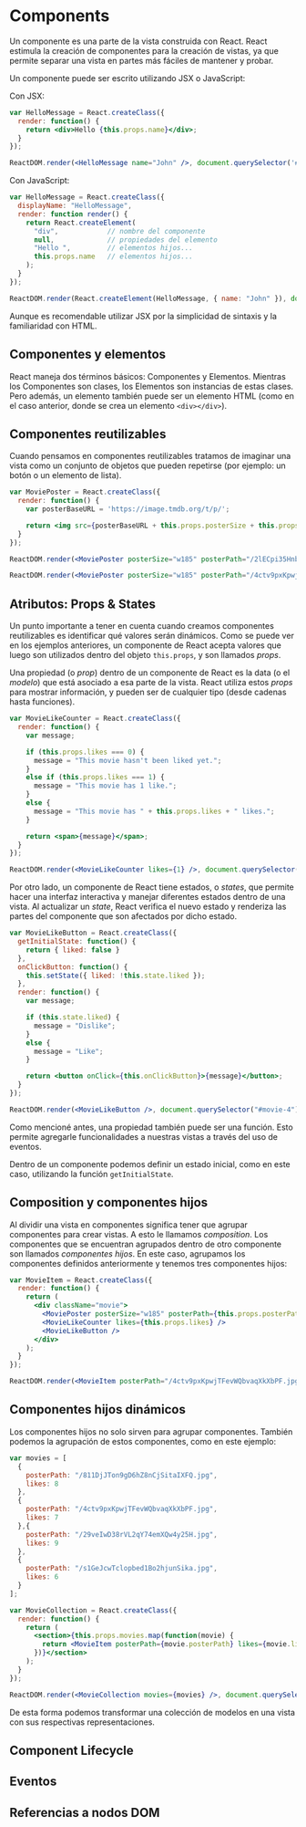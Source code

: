 # Components

Un componente es una parte de la vista construida con React. React estimula la creación de componentes para la creación de vistas, ya que permite separar una vista en partes más fáciles de mantener y probar.

Un componente puede ser escrito utilizando JSX o JavaScript:

Con JSX:

```jsx
var HelloMessage = React.createClass({
  render: function() {
    return <div>Hello {this.props.name}</div>;
  }
});

ReactDOM.render(<HelloMessage name="John" />, document.querySelector('#app'));
```

Con JavaScript:

```javascript
var HelloMessage = React.createClass({
  displayName: "HelloMessage",
  render: function render() {
    return React.createElement(
      "div",            // nombre del componente
      null,             // propiedades del elemento
      "Hello ",         // elementos hijos...
      this.props.name   // elementos hijos...
    );
  }
});

ReactDOM.render(React.createElement(HelloMessage, { name: "John" }), document.querySelector('#app'));
```

Aunque es recomendable utilizar JSX por la simplicidad de sintaxis y la familiaridad con HTML.

## Componentes y elementos

React maneja dos términos básicos: Componentes y Elementos. Mientras los Componentes son clases, los Elementos son instancias de estas clases. Pero además, un elemento también puede ser un elemento HTML (como en el caso anterior, donde se crea un elemento `<div></div>`).

## Componentes reutilizables

Cuando pensamos en componentes reutilizables tratamos de imaginar una vista como un conjunto de objetos que pueden repetirse (por ejemplo: un botón o un elemento de lista).

```jsx
var MoviePoster = React.createClass({
  render: function() {
    var posterBaseURL = 'https://image.tmdb.org/t/p/';

    return <img src={posterBaseURL + this.props.posterSize + this.props.posterPath} />;
  }
});

ReactDOM.render(<MoviePoster posterSize="w185" posterPath="/2lECpi35Hnbpa4y46JX0aY3AWTy.jpg" />, document.querySelector('#movie-1'));

ReactDOM.render(<MoviePoster posterSize="w185" posterPath="/4ctv9pxKpwjTFevWQbvaqXkXbPF.jpg" />, document.querySelector('#movie-2'));
```

## Atributos: Props & States

Un punto importante a tener en cuenta cuando creamos componentes reutilizables es identificar qué valores serán dinámicos. Como se puede ver en los ejemplos anteriores, un componente de React acepta valores que luego son utilizados dentro del objeto `this.props`, y son llamados *props*.

Una propiedad (o *prop*) dentro de un componente de React es la data (o el *modelo*) que está asociado a esa parte de la vista. React utiliza estos *props* para mostrar información, y pueden ser de cualquier tipo (desde cadenas hasta funciones).

```jsx
var MovieLikeCounter = React.createClass({
  render: function() {
    var message;

    if (this.props.likes === 0) {
      message = "This movie hasn't been liked yet.";
    }
    else if (this.props.likes === 1) {
      message = "This movie has 1 like.";
    }
    else {
      message = "This movie has " + this.props.likes + " likes.";
    }

    return <span>{message}</span>;
  }
});

ReactDOM.render(<MovieLikeCounter likes={1} />, document.querySelector("#movie-3"));
```

Por otro lado, un componente de React tiene estados, o *states*, que permite hacer una interfaz interactiva y manejar diferentes estados dentro de una vista. Al actualizar un *state*, React verifica el nuevo estado y renderiza las partes del componente que son afectados por dicho estado.

```jsx
var MovieLikeButton = React.createClass({
  getInitialState: function() {
    return { liked: false }
  },
  onClickButton: function() {
    this.setState({ liked: !this.state.liked });
  },
  render: function() {
    var message;

    if (this.state.liked) {
      message = "Dislike";
    }
    else {
      message = "Like";
    }

    return <button onClick={this.onClickButton}>{message}</button>;
  }
});

ReactDOM.render(<MovieLikeButton />, document.querySelector("#movie-4"));
```

Como mencioné antes, una propiedad también puede ser una función. Esto permite agregarle funcionalidades a nuestras vistas a través del uso de eventos.

Dentro de un componente podemos definir un estado inicial, como en este caso, utilizando la función `getInitialState`.

## Composition y componentes hijos

Al dividir una vista en componentes significa tener que agrupar componentes para crear vistas. A esto le llamamos *composition*. Los componentes que se encuentran agrupados dentro de otro componente son llamados *componentes hijos*. En este caso, agrupamos los componentes definidos anteriormente y tenemos tres componentes hijos:

```jsx
var MovieItem = React.createClass({
  render: function() {
    return (
      <div className="movie">
        <MoviePoster posterSize="w185" posterPath={this.props.posterPath} />
        <MovieLikeCounter likes={this.props.likes} />
        <MovieLikeButton />
      </div>
    );
  }
});

ReactDOM.render(<MovieItem posterPath="/4ctv9pxKpwjTFevWQbvaqXkXbPF.jpg" likes={1} />, document.querySelector("#movie-5"));
```

## Componentes hijos dinámicos

Los componentes hijos no solo sirven para agrupar componentes. También podemos la agrupación de estos componentes, como en este ejemplo:

```jsx
var movies = [
  {
    posterPath: "/811DjJTon9gD6hZ8nCjSitaIXFQ.jpg",
    likes: 8
  },
  {
    posterPath: "/4ctv9pxKpwjTFevWQbvaqXkXbPF.jpg",
    likes: 7
  },{
    posterPath: "/29veIwD38rVL2qY74emXQw4y25H.jpg",
    likes: 9
  },
  {
    posterPath: "/s1GeJcwTclopbed1Bo2hjunSika.jpg",
    likes: 6
  }
];

var MovieCollection = React.createClass({
  render: function() {
    return (
      <section>{this.props.movies.map(function(movie) {
        return <MovieItem posterPath={movie.posterPath} likes={movie.likes} />
      })}</section>
    );
  }
});

ReactDOM.render(<MovieCollection movies={movies} />, document.querySelector("#movies"));
```

De esta forma podemos transformar una colección de modelos en una vista con sus respectivas representaciones.

## Component Lifecycle
## Eventos
## Referencias a nodos DOM
